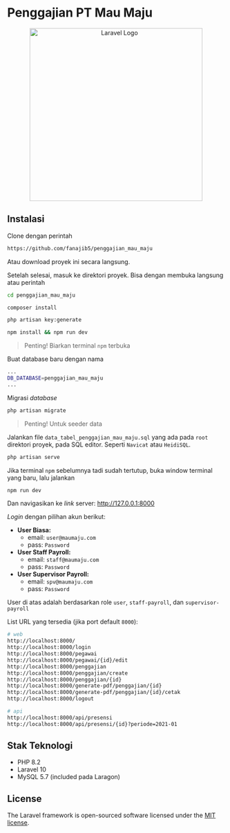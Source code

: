 # Penggajian PT Mau Maju

<p align="center"><a href="https://laravel.com" target="_blank"><img src="https://raw.githubusercontent.com/laravel/art/master/logo-lockup/5%20SVG/2%20CMYK/1%20Full%20Color/laravel-logolockup-cmyk-red.svg" width="400" alt="Laravel Logo"></a></p>

## Instalasi

Clone dengan perintah

```bash
https://github.com/fanajib5/penggajian_mau_maju
```

Atau download proyek ini secara langsung.

Setelah selesai, masuk ke direktori proyek. Bisa dengan membuka langsung atau perintah

```bash
cd penggajian_mau_maju
```

```bash
composer install
```

```bash
php artisan key:generate
```

```bash
npm install && npm run dev
```

> Penting! Biarkan terminal `npm` terbuka

Buat database baru dengan nama

```bash
...
DB_DATABASE=penggajian_mau_maju
...
```

Migrasi *database*

```bash
php artisan migrate
```

>Penting! Untuk seeder data

Jalankan file `data_tabel_penggajian_mau_maju.sql` yang ada pada `root` direktori proyek, pada SQL editor. Seperti `Navicat` atau `HeidiSQL`.

```bash
php artisan serve
```

Jika terminal `npm` sebelumnya tadi sudah tertutup, buka window terminal yang baru, lalu jalankan

```bash
npm run dev
```

Dan navigasikan ke *link* server: <http://127.0.0.1:8000>

*Login* dengan pilihan akun berikut:

* **User Biasa:**
  * email: `user@maumaju.com`
  * pass: `Password`
* **User Staff Payroll:**
  * email: `staff@maumaju.com`
  * pass: `Password`
* **User Supervisor Payroll:**
  * email: `spv@maumaju.com`
  * pass: `Password`

User di atas adalah berdasarkan role `user`, `staff-payroll`, dan `supervisor-payroll`

List URL yang tersedia (jika port default `8000`):

```bash
# web
http://localhost:8000/
http://localhost:8000/login
http://localhost:8000/pegawai
http://localhost:8000/pegawai/{id}/edit
http://localhost:8000/penggajian
http://localhost:8000/penggajian/create
http://localhost:8000/penggajian/{id}
http://localhost:8000/generate-pdf/penggajian/{id}
http://localhost:8000/generate-pdf/penggajian/{id}/cetak
http://localhost:8000/logout

# api
http://localhost:8000/api/presensi
http://localhost:8000/api/presensi/{id}?periode=2021-01
```

## Stak Teknologi

* PHP 8.2
* Laravel 10
* MySQL 5.7 (included pada Laragon)

## License

The Laravel framework is open-sourced software licensed under the [MIT license](https://opensource.org/licenses/MIT).

